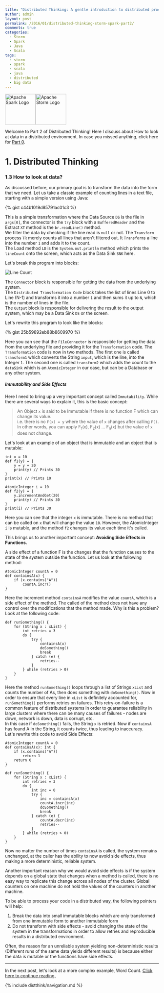 ```yaml
---
title: "Distributed Thinking: A gentle introduction to distributed processing using Apache Storm and Apache Spark - Part 2" 
author: admin
layout: post
permalink: /2016/01/distributed-thinking-storm-spark-part2/
comments: true
categories:
  - Storm
  - Spark
  - Java
  - Scala
tags:
  - storm
  - spark
  - scala
  - java
  - distributed
  - big data
---
```


<img src="http://spark.apache.org/images/spark-logo-trademark.png" alt="Apache Spark Logo" style="height: 100"/><img src="http://storm.apache.org/images/logo.png" alt="Apache Storm Logo" style="height: 100"/>

Welcome to Part 2 of Distributed Thinking! Here I discuss about How to look at data in a distributed environment. In case you missed anything, click here for [Part 0](/2015/12/distributed-thinking-storm-spart-part0 "Distributed Thinking").
<h1>1. Distributed Thinking</h1>

<h3>1.3 How to look at data?</h3>
As discussed before, our primary goal is to transform the data into the form that we need. Let us take a classic example of counting lines in a text file, starting with a simple version using Java:

{% gist c44b1019d85791ac01c3 %}

This is a simple transformation where the Data Source `DS` is the file in `args[0]`, the connector is the `try` block with a `BufferedReader` and the Extract `XT` method is the `br.readLine()` method.<br>
We filter the data by checking if the line read is `null` or not. The `Transform` process `TR` merely counts all lines that aren't filtered out. It `Transforms` a line into the number `1` and adds it to the count.<br>
The Load method `LD` is the `System.out.println` method which prints the `lineCount` onto the screen, which acts as the Data Sink `SNK` here.

Let's break this program into blocks:

![Line Count](http://caffinc.com/wp-content/uploads/2016/01/LineCount.png)

The `Connector` block is responsible for getting the data from the underlying system.<br>
The `Distributed Transformation Code` block takes the list of lines Line 0 to Line (N-1) and transforms it into a number `1` and then sums it up to `N`, which is the number of lines in the file.<br>
The `Output` block is responsible for delivering the result to the output system, which may be a Data Sink `DS` or the screen.

Let's rewrite this program to look like the blocks:

{% gist 25b59892eb88b8609970 %}

Here you can see that the `FileConnector` is responsible for getting the data from the underlying file and providing it for the `Transformation` code. The `Transformation` code is now in two methods. The first one is called `transform1` which converts the String `input`, which is the line, into the Integer `1`. The second one is called `transform2` which adds the count to the `dataSink` which is an `AtomicInteger` in our case, but can be a Database or any other system.

<h5>Immutability and Side Effects</h5>

Here I need to bring up a very important concept called `Immutability`. While there are several ways to explain it, this is the basic concept:

> An Object `x` is said to be Immutable if there is no function F which can change its value.<br>
> i.e. there is no `F(x) = y` where the value of `x` changes after calling `F()`. In other words, you can apply F<sub>1</sub>(x), F<sub>2</sub>(x) ... F<sub>n</sub>(x) but the value of `x` does not change.

Let's look at an example of an object that is immutable and an object that is mutable:

    int x = 10
    def f1(y) = {
        y = y + 20
        print(y) // Prints 30
    }
    print(x) // Prints 10

    AtomicInteger i = 10
    def f2(y) = {
        y.incrementAndGet(20)
        print(y) // Prints 30
    }
    print(i) // Prints 30

Here you can see that the integer `x` is immutable. There is no method that can be called on `x` that will change the value `10`. However, the AtomicInteger `i` is mutable, and the method `f2` changes its value each time it's called.<br>

This brings us to another important concept: <b>Avoiding Side Effects in Functions.</b>

A side effect of a function F is the changes that the function causes to the state of the system outside the function. Let us look at the following method:

    AtomicInteger countA = 0 
    def containsA(x) {
        if (x.contains("A"))
            countA.incr()
    }

Here the increment method `containsA` modifies the value `countA`, which is a side effect of the method. The called of the method does not have any control over the modifications that the method made. Why is this a problem? Look at the following code:

    def runSomething() {
        for (String x : xList) {
            int retries = 3
            do {
                try {
                    containsA(x)
                    doSomething()
                    break
                } catch (e) {
                    retries--
                }
            } while (retries > 0)
        }
    }

Here the method `runSomething()` loops through a list of Strings `xList` and counts the number of As, then does something with `doSomething()`. Now in order to ensure that every line in `xList` is definitely accounted for, `runSomething()` performs retries on failures. This retry-on-failure is a common feature of distributed systems in order to guarantee reliability in large clusters where there can be many causes of failures - nodes are down, network is down, data is corrupt, etc.<br>
In this case if `doSomething()` fails, the String `x` is retried. Now if `containsA` has found A in the String, it counts twice, thus leading to inaccuracy.<br>
Let's rewrite this code to avoid Side Effects:

    AtomicInteger countA = 0 
    def containsA(x): Int {
        if (x.contains("A"))
            return 1
        return 0
    }

    def runSomething() {
        for (String x : xList) {
            int retries = 3
            do {
                int inc = 0
                try {
                    inc = containsA(x)
                    countA.incr(inc)
                    doSomething()
                    break
                } catch (e) {
                    countA.decr(inc)
                    retries--
                }
            } while (retries > 0)
        }
    }

Now no matter the number of times `containsA` is called, the system remains unchanged, at the caller has the ability to now avoid side effects, thus making a more deterministic, reliable system.

Another important reason why we would avoid side effects is if the system depends on a global state that changes when a method is called, there is no easy way to replicate this change across all nodes of the cluster. Global counters on one machine do not hold the values of the counters in another machine.

To be able to process your code in a distributed way, the following pointers will help:<br>
1. Break the data into small immutable blocks which are only transformed from one immutable form to another immutable form<br>
2. Do not transform with side effects - avoid changing the state of the system in the transformations in order to allow retries and reproducible results in a distributed environment.

Often, the reason for an unreliable system yielding non-deterministic results (Different runs of the same data yields different results) is because either the data is mutable or the functions have side effects.

--------

In the next post, let's look at a more complex example, Word Count. [Click here to continue reading.](/2016/01/distributed-thinking-storm-spark-part3 "Part 3")

{% include distthink/navigation.md %}